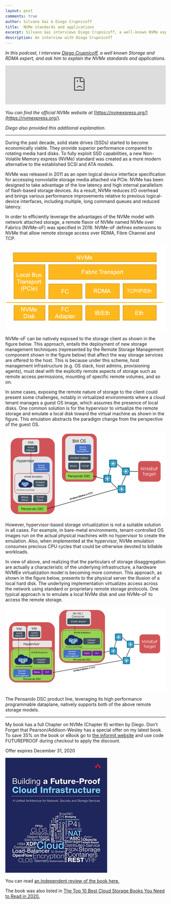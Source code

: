 ```yaml
---
layout: post
comments: true
author: Silvano Gai & Diego Crupnicoff
title:  NVMe standards and applications
excerpt: Silvano Gai interviews Diego Crupnicoff, a well-known NVMe expert.
description: An interview with Diego Crupnicoff
---
```


*In this podcast, I interview [Diego Crupnicoff](https://pensando.io/about/#bio-11), a well known Storage and RDMA expert, and ask him to explain the NVMe standards and applications.*

<iframe title="NVMe Overview - A discussion with Diego Crupnicoff" style="border: none;" scrolling="no" data-name="pb-iframe-player" src="https://www.podbean.com/media/player/hzzf9-dbca3c?from=yiiadmin&download=1&version=1&skin=1&btn-skin=107&auto=0&share=1&fonts=Helvetica&download=1&rtl=0&pbad=1" width="100%" height="122"></iframe>

*You can find the official NVMe website at* [https://nvmexpress.org/](https://nvmexpress.org/).

*Diego also provided this additional explanation.*

---

During the past decade, solid state drives (SSDs) started to become economically viable. They provide superior performance compared to rotating media hard disks. To fully exploit SSD capabilities, a new Non-Volatile Memory express (NVMe) standard was created as a more modern alternative to the established SCSI and ATA models.

NVMe was released in 2011 as an open logical device interface specification for accessing nonvolatile storage media attached via PCIe. NVMe has been designed to take advantage of the low latency and high internal parallelism of flash-based storage devices. As a result, NVMe reduces I/O overhead and brings various performance improvements relative to previous logical-device interfaces, including multiple, long command queues and reduced latency.

In order to efficiently leverage the advantages of the NVMe model with network attached storage, a remote flavor of NVMe named NVMe over Fabrics (NVMe-oF) was specified in 2016. NVMe-oF defines extensions to NVMe that allow remote storage access over RDMA, Fibre Channel and TCP.


![NVMe protocol stack](/assets/images/nvme-1.png)

NVMe-oF can be natively exposed to the storage client as shown in the figure below. This approach, entails the deployment of new storage management techniques (represented by the Remote Storage Management component shown in the figure below) that affect the way storage services are offered to the host. This is because under this scheme, host management infrastructure (e.g. OS stack, host admins, provisioning agents),  must deal with the explicitly remote aspects of storage such as remote access permissions, mounting of specific remote volumes, and so on.

In some cases, exposing the remote nature of storage to the client could present some challenges, notably in virtualized environments where a cloud tenant manages a guest OS image, which assumes the presence of local disks. One common solution is for the hypervisor to virtualize the remote storage and emulate a local disk toward the virtual machine as shown in the figure. This emulation abstracts the paradigm change from the perspective of the guest OS.

![NVMe over Fabric](/assets/images/nvme-2.png)

However, hypervisor-based storage virtualization is not a suitable solution in all cases. For example, in bare-metal environments, tenant-controlled OS images run on the actual physical machines with no hypervisor to create the emulation. Also, when implemented at the hypervisor, NVMe emulation consumes precious CPU cycles that could be otherwise devoted to billable workloads.

In view of above, and realizing that the particulars of storage disaggregation are actually a characteristic of the underlying infrastructure, a hardware NVMEe virtualization model is becoming more common. This approach, as shown in the figure below, presents to the physical server the illusion of a local hard disk. The underlying implementation virtualizes access across the network using standard or proprietary remote storage protocols. One typical approach is to emulate a local NVMe disk and use NVMe-oF to access the remote storage.

![NVMe Emulation](/assets/images/nvme-3.png)

The Pensando DSC product line, leveraging its high performance programmable dataplane, natively supports both of the above remote storage models.

---

My book has a full Chapter on NVMe (Chapter 6) written by Diego. Don't Forget that Pearson/Addison-Wesley has a special offer on my latest book. To save 35% on the book or eBook go to [the informit website](https://www.informit.com/store/building-a-future-proof-cloud-infrastructure-a-unified-9780136624097?utm_source=pensando&utm_medium=website&utm_campaign=bookad) and use code FUTUREPROOF during checkout to apply the discount.

Offer expires December 31, 2020

![Book Cover](/assets/images/book-cover.jpg)

You can read [an independent review of the book here.](https://www.linkedin.com/posts/activity-6642125779486539776-FJAj/)

The book was also listed in [The Top 10 Best Cloud Storage Books You Need to Read in 2020.](https://solutionsreview.com/data-storage/the-top-10-best-cloud-storage-books-you-need-to-read-in-2020/)
